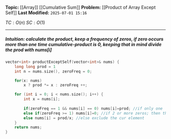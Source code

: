 **Topic:** [[Array]] [[Cumulative Sum]]
**Problem:**  [[Product of Array Except Self]]
**Last Modified:**  `2025-07-01 15:16`

 $TC: O(n)$
 $SC: O(1)$

---
##### **Intuition**: calculate the product, keep a frequency of zeros, if zero occurs more than one time cumulative-product is 0, keeping that in mind divide the prod with nums[i]

 
```cpp
vector<int> productExceptSelf(vector<int>& nums) {
	long long prod = 1 
	int n = nums.size(), zeroFreq = 0;

	for(x: nums) 
		x ? prod *= x : zeroFreq ++;

	for (int i = 0; i < nums.size(); i++) {
		int x = nums[i];
		
		if(zeroFreq == 1 && nums[i] == 0) nums[i]=prod; //if only one '0' and current element is '0'
		else if(zeroFreq >= 1) nums[i]=0; //if 2 or more zeros; then the cumulative product is '0'
		else nums[i] = prod/x; //else exclude the cur element
	}
	return nums;
}
```

